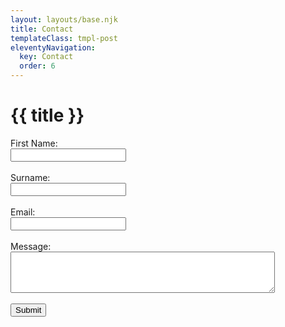 ```yaml
---
layout: layouts/base.njk
title: Contact
templateClass: tmpl-post
eleventyNavigation:
  key: Contact
  order: 6
---
```


<h1>{{ title }}</h1>

<div class="container">
  <div class="row p-3 pb-2 justify-content-center">
    <div class="col-12 text-center">
    <div class="col-12 col-lg-5 text-center">
      <form name="contact" method="POST" data-netlify="true">
        <label for="fname" class="form-label">First Name:</label><br>
        <input type="text" id="name" name="name" class="form-control" required><br><br>
        <label for="sname" class="form-label">Surname:</label><br>
        <input type="text" id="name" name="name" class="form-control" required><br><br>
        <label for="email" class="form-label">Email:</label><br>
        <input type="email" id="email" name="email" class="form-control" required><br><br>
        <label for="message" class="form-label">Message:</label><br>
        <textarea id="message" name="message" rows="4" cols="50" class="form-control" required></textarea><br><br>
        <input type="submit" class="btn btn-outline-secondary">
      </form>
    </div>
  </div>
</div>